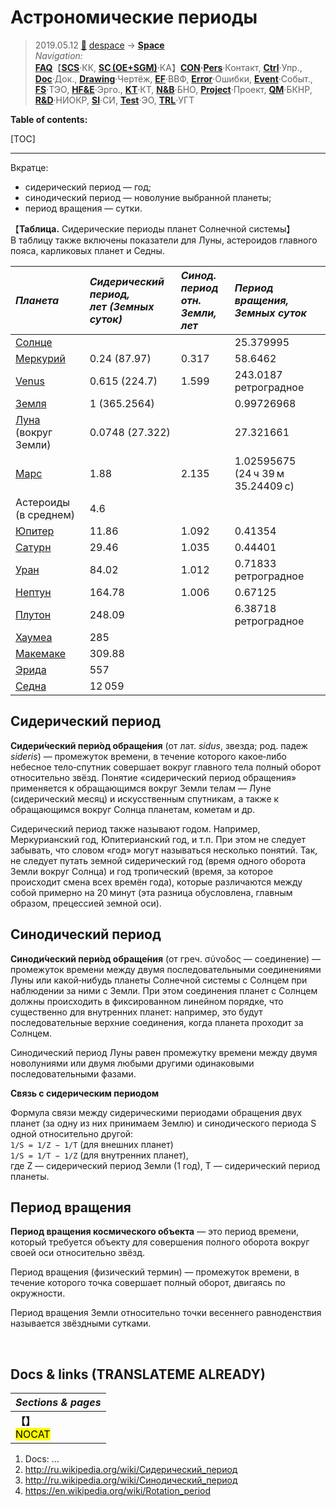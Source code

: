 # Астрономические периоды
> 2019.05.12 [🚀](../../index/index.md) [despace](index.md) → **[Space](index.md)**  
> *Navigation:*  
> **[FAQ](faq.md)**【**[SCS](scs.md)**·КК, **[SC (OE+SGM)](sc.md)**·КА】**[CON](contact.md)·[Pers](person.md)**·Контакт, **[Ctrl](control.md)**·Упр., **[Doc](doc.md)**·Док., **[Drawing](drawing.md)**·Чертёж, **[EF](ef.md)**·ВВФ, **[Error](error.md)**·Ошибки, **[Event](event.md)**·Событ., **[FS](fs.md)**·ТЭО, **[HF&E](hfe.md)**·Эрго., **[KT](kt.md)**·КТ, **[N&B](nnb.md)**·БНО, **[Project](project.md)**·Проект, **[QM](qm.md)**·БКНР, **[R&D](rnd.md)**·НИОКР, **[SI](si.md)**·СИ, **[Test](test.md)**·ЭО, **[TRL](trl.md)**·УГТ

**Table of contents:**

[TOC]

---

Вкратце:

   - сидерический период — год;
   - синодический период — новолуние выбранной планеты;
   - период вращения — сутки.

【**Таблица.** Сидерические периоды планет Солнечной системы】  
В таблицу также включены показатели для Луны, астероидов главного пояса, карликовых планет и Седны.

|*Планета*|*Сидерический период,<br> лет (Земных суток)*|*Синод. период<br> отн. Земли, лет*|*Период вращения,<br> Земных суток*|
|:-|:-|:-|:-|
|[Солнце](sun.md)| | |25.379995|
|[Меркурий](mercury.md)|0.24 (87.97)|0.317|58.6462|
|[Venus](venus.md)|0.615 (224.7)|1.599|243.0187 ретроградное|
|[Земля](earth.md)|1 (365.2564)| |0.99726968|
|[Луна](moon.md) (вокруг Земли)|0.0748 (27.322)| |27.321661|
|[Марс](mars.md)|1.88|2.135|1.02595675 (24 ч 39 м 35.24409 с)|
|Астероиды (в среднем)|4.6| | |
|[Юпитер](jupiter.md)|11.86|1.092|0.41354|
|[Сатурн](saturn.md)|29.46|1.035|0.44401|
|[Уран](uranus.md)|84.02|1.012|0.71833 ретроградное|
|[Нептун](neptune.md)|164.78|1.006|0.67125|
|[Плутон](pluto.md)|248.09| |6.38718 ретроградное|
|[Хаумеа](haumea.md)|285| | |
|[Макемаке](makemake.md)|309.88| | |
|[Эрида](eris.md)|557| | |
|[Седна](sedna.md)|12 059| | |



## Сидерический период
**Сидери́ческий пери́од обраще́ния** (от лат. *sidus*, звезда; род. падеж *sideris*) — промежуток времени, в течение которого какое‑либо небесное тело‑спутник совершает вокруг главного тела полный оборот относительно звёзд. Понятие «сидерический период обращения» применяется к обращающимся вокруг Земли телам — Луне (сидерический месяц) и искусственным спутникам, а также к обращающимся вокруг Солнца планетам, кометам и др.

Сидерический период также называют годом. Например, Меркурианский год, Юпитерианский год, и т.п. При этом не следует забывать, что словом «год» могут называться несколько понятий. Так, не следует путать земной сидерический год (время одного оборота Земли вокруг Солнца) и год тропический (время, за которое происходит смена всех времён года), которые различаются между собой примерно на 20 минут (эта разница обусловлена, главным образом, прецессией земной оси).



## Синодический период
**Синоди́ческий пери́од обраще́ния** (от греч. σύνοδος — соединение) — промежуток времени между двумя последовательными соединениями Луны или какой‑нибудь планеты Солнечной системы с Солнцем при наблюдении за ними с Земли. При этом соединения планет с Солнцем должны происходить в фиксированном линейном порядке, что существенно для внутренних планет: например, это будут последовательные верхние соединения, когда планета проходит за Солнцем.

Синодический период Луны равен промежутку времени между двумя новолуниями или двумя любыми другими одинаковыми последовательными фазами.

**Связь с сидерическим периодом**

Формула связи между сидерическими периодами обращения двух планет (за одну из них принимаем Землю) и синодического периода S одной относительно другой:  
`1/S = 1/Z − 1/T` (для внешних планет)  
`1/S = 1/T − 1/Z` (для внутренних планет),  
где Z — сидерический период Земли (1 год), Т — сидерический период планеты.



## Период вращения
**Период вращения космического объекта** — это период времени, который требуется объекту для совершения полного оборота вокруг своей оси относительно звёзд.

Период вращения (физический термин) — промежуток времени, в течение которого точка совершает полный оборот, двигаясь по окружности.

Период вращения Земли относительно точки весеннего равноденствия называется звёздными сутками.



<p style="page-break-after:always"> </p>

## Docs & links (TRANSLATEME ALREADY)
|*Sections & pages*|
|:-|
|**【[](.md)】**<br> <mark>NOCAT</mark>|

   1. Docs: …
   1. <http://ru.wikipedia.org/wiki/Сидерический_период>
   1. <http://ru.wikipedia.org/wiki/Синодический_период>
   1. <https://en.wikipedia.org/wiki/Rotation_period>
